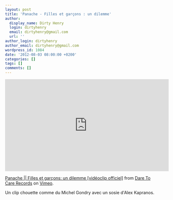 ```yaml
---
layout: post
title: 'Panache - Filles et garçons : un dilemme'
author:
  display_name: Dirty Henry
  login: dirtyhenry
  email: dirtyhenry@gmail.com
  url: ''
author_login: dirtyhenry
author_email: dirtyhenry@gmail.com
wordpress_id: 1084
date: '2012-08-03 08:00:00 +0200'
categories: []
tags: []
comments: []
---
```

<iframe src="http://player.vimeo.com/video/18633870?color=ffffff" width="540" height="304" frameborder="0" webkitAllowFullScreen mozallowfullscreen allowFullScreen></iframe> <p><a href="http://vimeo.com/18633870">Panache || Filles et garçons: un dilemme [vidéoclip officiel]</a> from <a href="http://vimeo.com/daretocarerecords">Dare To Care Records</a> on <a href="http://vimeo.com">Vimeo</a>.</p>

Un clip chouette comme du Michel Gondry avec un sosie d'Alex Kapranos.
